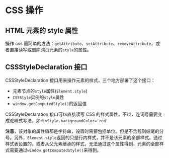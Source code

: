 # CSS 操作

## HTML 元素的 style 属性

操作 css 最简单的方法：`getAttribute`、`setAttribute`、`removeAttribute`，或者直接读写或删除网页元素的`style`的属性。

## CSSStyleDeclaration 接口

CSSStyleDeclaration 接口用来操作元素的样式，三个地方部署了这个接口：
- 元素节点的`style`属性(`Element.style`)
- `CSSStyle`实例的`style`属性
- `window.getComputedStyle()`的返回值

CSSStyleDeclaration 接口可以直接读写 CSS 的样式属性，不过，连词号需要变成驼峰式写法，如`divStyle.backgroundColor='red'`

**注意**，该对象的属性值都是字符串，设置时需要包括单位。但是不含规则结尾的分号。另外，`Element.style`返回的只是行内样式，并不是该元素的全部样式。通过样式表设置的，或者从父元素继承的样式，无法通过这个属性得到，元素的全部样式需要通过`window.getComputedStyle()`来得到。

